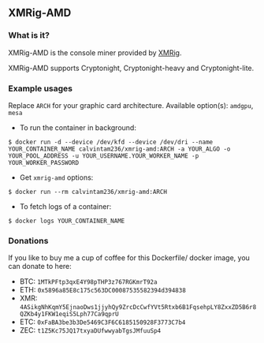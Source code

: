 ## XMRig-AMD

### What is it?

XMRig-AMD is the console miner provided by [XMRig](https://github.com/xmrig/xmrig-amd).

XMRig-AMD supports Cryptonight, Cryptonight-heavy and Cryptonight-lite.

### Example usages

Replace `ARCH` for your graphic card architecture. Available option(s): `amdgpu`, `mesa`

- To run the container in background:

```console
$ docker run -d --device /dev/kfd --device /dev/dri --name YOUR_CONTAINER_NAME calvintam236/xmrig-amd:ARCH -a YOUR_ALGO -o YOUR_POOL_ADDRESS -u YOUR_USERNAME.YOUR_WORKER_NAME -p YOUR_WORKER_PASSWORD
```

- Get `xmrig-amd` options:

```console
$ docker run --rm calvintam236/xmrig-amd:ARCH
```

- To fetch logs of a container:

```console
$ docker logs YOUR_CONTAINER_NAME
```

### Donations

If you like to buy me a cup of coffee for this Dockerfile/ docker image, you can donate to here:

- BTC: `1MTkPFtp3qxE4Y98pTHP3z767RGKmrT92a`
- ETH: `0x5896a85E8c175c563DC00087535582394d394838`
- XMR: `4ASikgNhKqmY5EjnaoDws1jjyhQy9ZrcDcCwfYVt5Rtxb6B1FqsehpLY8ZxxZD5B6r8QZKb4y1FKW1eqiS5Lph77Ca9qprU`
- ETC: `0xFaBA3be3b3De5469C3F6C6185150928F3773C7b4`
- ZEC: `t1Z5Kc75JQ17txyaDUfwwyabTgsJMfuuSp4`
